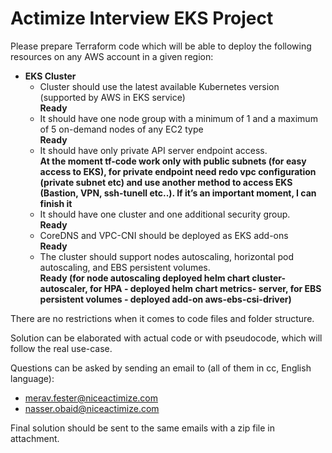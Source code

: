 # Actimize Interview EKS Project

Please prepare Terraform code which will be able to deploy the following resources on any AWS account in a given region:

- **EKS Cluster**
  - Cluster should use the latest available Kubernetes version (supported by AWS in EKS service)  
    __Ready__
  - It should have one node group with a minimum of 1 and a maximum of 5 on-demand nodes of any EC2 type  
    __Ready__
  - It should have only private API server endpoint access.  
    __At the moment tf-code work only with public subnets (for easy access to EKS), for private endpoint need redo vpc configuration (private subnet etc) and use another method to access EKS (Bastion, VPN, ssh-tunell etc..).
    If it’s an important moment, I can finish it__
  - It should have one cluster and one additional security group.  
    __Ready__
  - CoreDNS and VPC-CNI should be deployed as EKS add-ons  
    __Ready__
  - The cluster should support nodes autoscaling, horizontal pod autoscaling, and EBS persistent volumes.  
    __Ready (for node autoscaling deployed helm chart cluster-autoscaler, for HPA - deployed helm chart metrics-
    server, for EBS persistent volumes - deployed add-on aws-ebs-csi-driver)__

There are no restrictions when it comes to code files and folder structure.

Solution can be elaborated with actual code or with pseudocode, which will follow the real use-case.

Questions can be asked by sending an email to (all of them in cc, English language):

- <merav.fester@niceactimize.com>
- <nasser.obaid@niceactimize.com>

Final solution should be sent to the same emails with a zip file in attachment.

